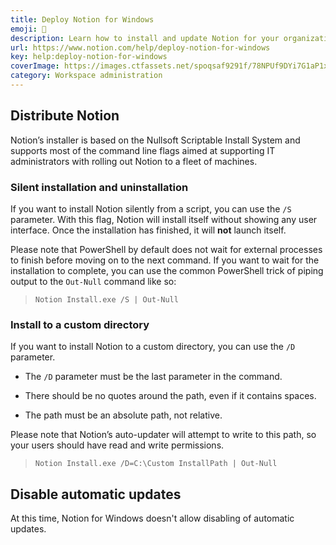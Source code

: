 ```yaml
---
title: Deploy Notion for Windows
emoji: 🚀
description: Learn how to install and update Notion for your organization 🚀
url: https://www.notion.com/help/deploy-notion-for-windows
key: help:deploy-notion-for-windows
coverImage: https://images.ctfassets.net/spoqsaf9291f/78NPUf9DYi7G1aP1xmImLW/0be494b48237767fb058cb3d34e9d06c/deploy-notion-for-macos.png
category: Workspace administration
---
```


## Distribute Notion

Notion’s installer is based on the Nullsoft Scriptable Install System and supports most of the command line flags aimed at supporting IT administrators with rolling out Notion to a fleet of machines.

### Silent installation and uninstallation

If you want to install Notion silently from a script, you can use the `/S` parameter. With this flag, Notion will install itself without showing any user interface. Once the installation has finished, it will **not** launch itself.

Please note that PowerShell by default does not wait for external processes to finish before moving on to the next command. If you want to wait for the installation to complete, you can use the common PowerShell trick of piping output to the `Out-Null` command like so:

> `Notion Install.exe /S | Out-Null`

### Install to a custom directory

If you want to install Notion to a custom directory, you can use the `/D` parameter.

* The `/D` parameter must be the last parameter in the command.

* There should be no quotes around the path, even if it contains spaces.

* The path must be an absolute path, not relative.

Please note that Notion’s auto-updater will attempt to write to this path, so your users should have read and write permissions.

> `Notion Install.exe /D=C:\Custom InstallPath | Out-Null`

## Disable automatic updates

At this time, Notion for Windows doesn't allow disabling of automatic updates.
